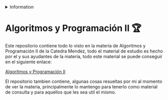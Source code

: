 <details>
<summary>
Information
</summary>
Author: Leandro Wolff
Facultad de Ingeniería, Universidad de Buenos Aires.
7541 - Algoritmos y Programación II - Mendez
</details>

# Algoritmos y Programación II :trophy:

Este repositorio contiene todo lo visto en la materia de Algoritmos y Programación II de la Catedra Mendez, todo el material de estudio es hecho por el y sus ayudantes de la materia, todo este material se puede conseguir en el siguiente enlace:

<a href="https://algoritmos7541mendez.com.ar/">Algoritmos y Programación II</a>

El repositorio tambien contiene, algunas cosas resueltas por mi al momento de ver la materia, principalmente lo mantengo para tenerlo como material de consulta y para aquellos que les sea util el mismo.
